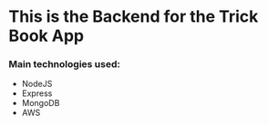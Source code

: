 <h1>This is the Backend for the Trick Book App</h1>
<h3>Main technologies used:</h3>
<ul>
<li>NodeJS</li>
<li>Express</li>
<li>MongoDB</li>
<li>AWS</li>
</ul>
